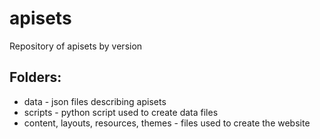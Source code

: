 # apisets
Repository of apisets by version

## Folders:

* data - json files describing apisets
* scripts - python script used to create data files
* content, layouts, resources, themes - files used to create the website
